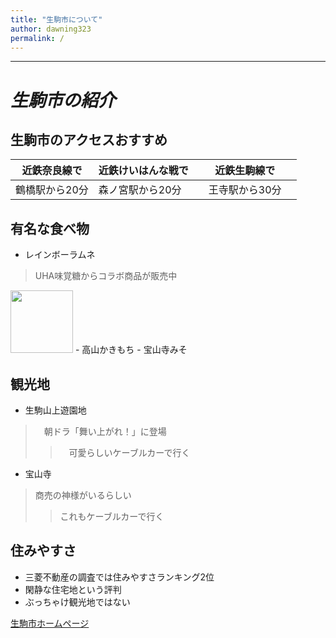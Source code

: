 ```yaml
---
title: "生駒市について"
author: dawning323
permalink: /
---
```






---
# *生駒市の紹介*
## 生駒市のアクセスおすすめ
| 近鉄奈良線で | 近鉄けいはんな戦で  | 近鉄生駒線で |
|-----|-----|-----|
| 鶴橋駅から20分 |  森ノ宮駅から20分  |　王寺駅から30分　|
## 有名な食べ物
- レインボーラムネ　
> UHA味覚糖からコラボ商品が販売中
<img src="https://www.uha-mikakuto.co.jp/catalog/ramune-tablet/img/rt02.jpg?0928" style="width:100px;height:auto;">
- 高山かきもち
- 宝山寺みそ

## 観光地
- 生駒山上遊園地
>　朝ドラ「舞い上がれ！」に登場
>>　可愛らしいケーブルカーで行く 
- 宝山寺
> 商売の神様がいるらしい
>> これもケーブルカーで行く

## 住みやすさ
- 三菱不動産の調査では住みやすさランキング2位
- 閑静な住宅地という評判
- ぶっちゃけ観光地ではない








[生駒市ホームページ](https://www.city.ikoma.lg.jp/)

